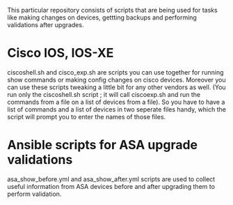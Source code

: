 This particular repository consists of scripts that are being used for tasks like making changes on devices, gettting backups and performing validations after upgrades.
# Cisco IOS, IOS-XE
ciscoshell.sh and cisco_exp.sh are scripts you can use together for running show commands or making config changes on cisco devices. Moreover you can use these scripts tweaking a little bit for any other vendors as well. (You run only the ciscoshell.sh script ; it will call ciscoexp.sh and run the commands from a file on a list of devices from a file). So you have to have a list of commands and a list of devices in two seperate files handy, which the script will prompt you to enter the names of those files. 
# Ansible scripts for ASA upgrade validations
asa_show_before.yml and asa_show_after.yml scripts are used to collect useful information from ASA devices before and after upgrading them to perform validation.
